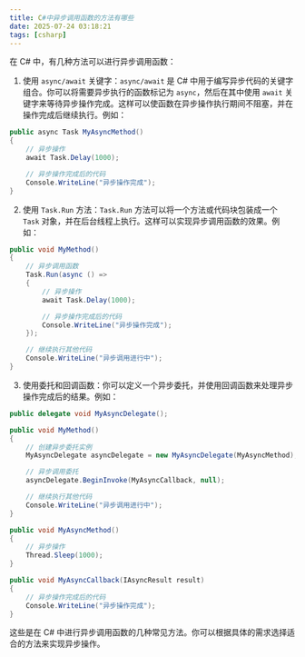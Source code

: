 ```yaml
---
title: C#中异步调用函数的方法有哪些
date: 2025-07-24 03:18:21
tags: [csharp]
---
```


在 C# 中，有几种方法可以进行异步调用函数：

1. 使用 `async/await` 关键字：`async/await` 是 C# 中用于编写异步代码的关键字组合。你可以将需要异步执行的函数标记为 `async`，然后在其中使用 `await` 关键字来等待异步操作完成。这样可以使函数在异步操作执行期间不阻塞，并在操作完成后继续执行。例如：

```csharp
public async Task MyAsyncMethod()
{
    // 异步操作
    await Task.Delay(1000);

    // 异步操作完成后的代码
    Console.WriteLine("异步操作完成");
}
```

<!-- more -->

2. 使用 `Task.Run` 方法：`Task.Run` 方法可以将一个方法或代码块包装成一个 `Task` 对象，并在后台线程上执行。这样可以实现异步调用函数的效果。例如：

```csharp
public void MyMethod()
{
    // 异步调用函数
    Task.Run(async () =>
    {
        // 异步操作
        await Task.Delay(1000);

        // 异步操作完成后的代码
        Console.WriteLine("异步操作完成");
    });

    // 继续执行其他代码
    Console.WriteLine("异步调用进行中");
}
```

3. 使用委托和回调函数：你可以定义一个异步委托，并使用回调函数来处理异步操作完成后的结果。例如：

```csharp
public delegate void MyAsyncDelegate();

public void MyMethod()
{
    // 创建异步委托实例
    MyAsyncDelegate asyncDelegate = new MyAsyncDelegate(MyAsyncMethod);

    // 异步调用委托
    asyncDelegate.BeginInvoke(MyAsyncCallback, null);

    // 继续执行其他代码
    Console.WriteLine("异步调用进行中");
}

public void MyAsyncMethod()
{
    // 异步操作
    Thread.Sleep(1000);
}

public void MyAsyncCallback(IAsyncResult result)
{
    // 异步操作完成后的代码
    Console.WriteLine("异步操作完成");
}
```

这些是在 C# 中进行异步调用函数的几种常见方法。你可以根据具体的需求选择适合的方法来实现异步操作。
